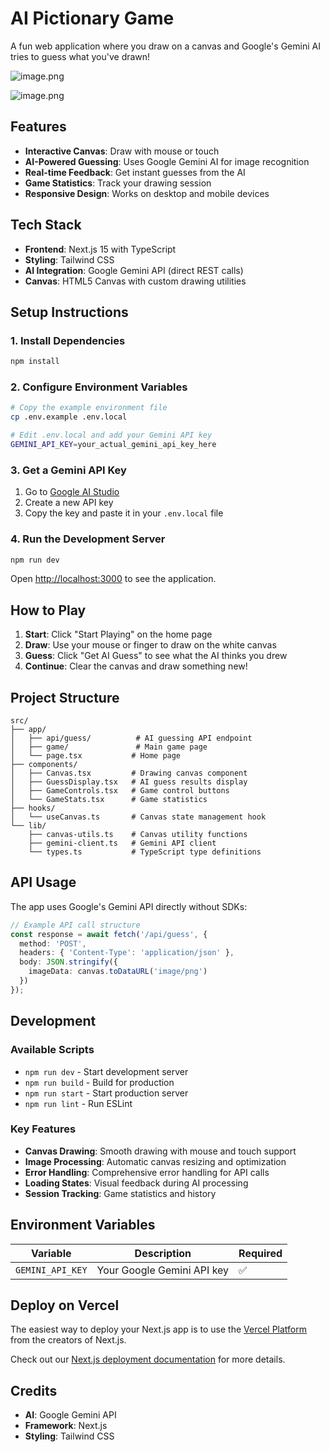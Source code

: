 # AI Pictionary Game

A fun web application where you draw on a canvas and Google's Gemini AI tries to guess what you've drawn!

![image.png](https://qiita-image-store.s3.ap-northeast-1.amazonaws.com/0/3760374/9dcc311c-35f0-43da-826a-2c369b5b440f.png)

![image.png](https://qiita-image-store.s3.ap-northeast-1.amazonaws.com/0/3760374/21311a5e-0bc3-4f27-a7ff-48b8aab03132.png)

## Features

- **Interactive Canvas**: Draw with mouse or touch
- **AI-Powered Guessing**: Uses Google Gemini AI for image recognition
- **Real-time Feedback**: Get instant guesses from the AI
- **Game Statistics**: Track your drawing session
- **Responsive Design**: Works on desktop and mobile devices

## Tech Stack

- **Frontend**: Next.js 15 with TypeScript
- **Styling**: Tailwind CSS
- **AI Integration**: Google Gemini API (direct REST calls)
- **Canvas**: HTML5 Canvas with custom drawing utilities

## Setup Instructions

### 1. Install Dependencies
```bash
npm install
```

### 2. Configure Environment Variables
```bash
# Copy the example environment file
cp .env.example .env.local

# Edit .env.local and add your Gemini API key
GEMINI_API_KEY=your_actual_gemini_api_key_here
```

### 3. Get a Gemini API Key
1. Go to [Google AI Studio](https://makersuite.google.com/app/apikey)
2. Create a new API key
3. Copy the key and paste it in your `.env.local` file

### 4. Run the Development Server
```bash
npm run dev
```

Open [http://localhost:3000](http://localhost:3000) to see the application.

## How to Play

1. **Start**: Click "Start Playing" on the home page
2. **Draw**: Use your mouse or finger to draw on the white canvas
3. **Guess**: Click "Get AI Guess" to see what the AI thinks you drew
4. **Continue**: Clear the canvas and draw something new!

## Project Structure

```
src/
├── app/
│   ├── api/guess/          # AI guessing API endpoint
│   ├── game/               # Main game page
│   └── page.tsx           # Home page
├── components/
│   ├── Canvas.tsx         # Drawing canvas component
│   ├── GuessDisplay.tsx   # AI guess results display
│   ├── GameControls.tsx   # Game control buttons
│   └── GameStats.tsx      # Game statistics
├── hooks/
│   └── useCanvas.ts       # Canvas state management hook
└── lib/
    ├── canvas-utils.ts    # Canvas utility functions
    ├── gemini-client.ts   # Gemini API client
    └── types.ts           # TypeScript type definitions
```

## API Usage

The app uses Google's Gemini API directly without SDKs:

```typescript
// Example API call structure
const response = await fetch('/api/guess', {
  method: 'POST',
  headers: { 'Content-Type': 'application/json' },
  body: JSON.stringify({ 
    imageData: canvas.toDataURL('image/png') 
  })
});
```

## Development

### Available Scripts

- `npm run dev` - Start development server
- `npm run build` - Build for production
- `npm run start` - Start production server
- `npm run lint` - Run ESLint

### Key Features

- **Canvas Drawing**: Smooth drawing with mouse and touch support
- **Image Processing**: Automatic canvas resizing and optimization
- **Error Handling**: Comprehensive error handling for API calls
- **Loading States**: Visual feedback during AI processing
- **Session Tracking**: Game statistics and history

## Environment Variables

| Variable | Description | Required |
|----------|-------------|----------|
| `GEMINI_API_KEY` | Your Google Gemini API key | ✅ |

## Deploy on Vercel

The easiest way to deploy your Next.js app is to use the [Vercel Platform](https://vercel.com/new?utm_medium=default-template&filter=next.js&utm_source=create-next-app&utm_campaign=create-next-app-readme) from the creators of Next.js.

Check out our [Next.js deployment documentation](https://nextjs.org/docs/app/building-your-application/deploying) for more details.

## Credits

- **AI**: Google Gemini API
- **Framework**: Next.js
- **Styling**: Tailwind CSS
